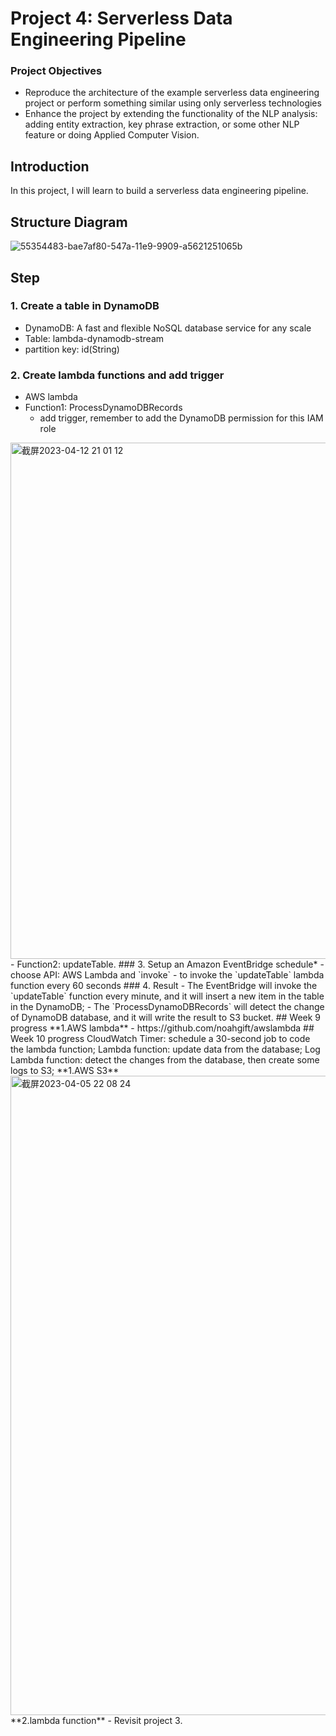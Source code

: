 # Project 4: Serverless Data Engineering Pipeline
### Project Objectives
- Reproduce the architecture of the example serverless data engineering project or perform something similar using only serverless technologies
- Enhance the project by extending the functionality of the NLP analysis: adding entity extraction, key phrase extraction, or some other NLP feature or doing Applied Computer Vision.
## Introduction
In this project, I will learn to build a serverless data engineering pipeline.
## Structure Diagram
![55354483-bae7af80-547a-11e9-9909-a5621251065b](https://user-images.githubusercontent.com/84234596/228644401-a6a3406a-af7c-4504-a3e3-38293c3272c7.png)
## Step
### 1. Create a table in DynamoDB
- DynamoDB: A fast and flexible NoSQL database service for any scale
- Table: lambda-dynamodb-stream
- partition key: id(String)  
### 2. Create lambda functions and add trigger
- AWS lambda
- Function1: ProcessDynamoDBRecords
  - add trigger, remember to add the DynamoDB permission for this IAM role
<img width="826" alt="截屏2023-04-12 21 01 12" src="https://user-images.githubusercontent.com/84234596/231618907-d267d7d4-fd42-4dfc-84b3-aafcfdac9a46.png">
- Function2: updateTable. 
### 3. Setup an Amazon EventBridge schedule*  
- choose API: AWS Lambda and `invoke`  
- to invoke the `updateTable` lambda function every 60 seconds  
### 4. Result
- The EventBridge will invoke the `updateTable` function every minute, and it will insert a new item in the table in the DynamoDB;  
- The `ProcessDynamoDBRecords` will detect the change of DynamoDB database, and it will write the result to S3 bucket.  
## Week 9 progress
**1.AWS lambda**
- https://github.com/noahgift/awslambda
## Week 10 progress
CloudWatch Timer: schedule a 30-second job to code the lambda function;  
Lambda function: update data from the database;  
Log Lambda function: detect the changes from the database, then create some logs to S3;  
**1.AWS S3**
<img width="1023" alt="截屏2023-04-05 22 08 24" src="https://user-images.githubusercontent.com/84234596/230254462-78ad70f5-7a04-49f0-8037-cb6a372d6436.png">
**2.lambda function**
- Revisit project 3.
